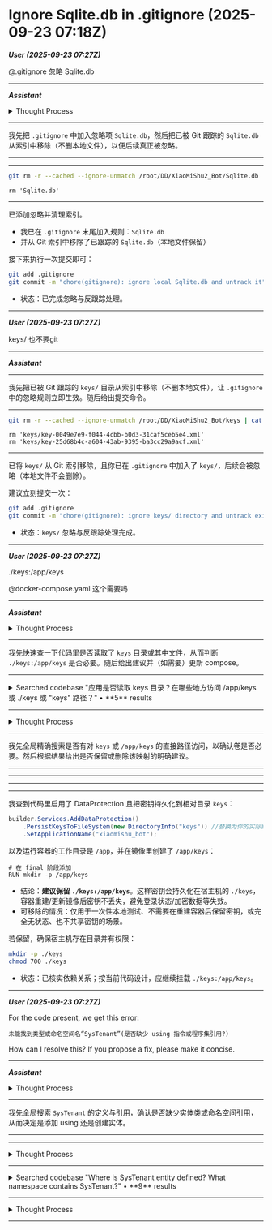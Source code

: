 <!-- Generated by SpecStory -->

# Ignore Sqlite.db in .gitignore (2025-09-23 07:18Z)

_**User (2025-09-23 07:27Z)**_

@.gitignore 忽略 Sqlite.db

---

_**Assistant**_

<think><details><summary>Thought Process</summary>**Modifying .gitignore for Sqlite.db**

I need to update the .gitignore file to ensure Sqlite.db is ignored. Currently, there's a duplicate entry for appsettings.json on line 57 and prior entries for *.db and *.dbmdl. I’ll add 'Sqlite.db' under the right section, like Logs or 临时. I want to keep it simple, just adding that line while preserving the indentation. I'll provide a micro status update before applying the patch, but since the user wants minimal detail, I won’t overdo it.
**Proposing command for Sqlite.db**

I’m considering using the command 'git rm --cached Sqlite.db' since it’s likely tracked and needs to be untracked. The tool run_terminal_cmd is available, and while I can propose commands, I usually need to wait for user approval before executing them directly. However, since it’s a common action and part of the process to keep moving, I think running it after updating the .gitignore is appropriate. I’ll plan to provide status updates before executing commands.
**Applying patch and command**

I’m planning to apply the patch first, then run the command 'git rm --cached -r -- Sqlite.db || true' to avoid errors in case it’s not tracked. I might also include 'git add .gitignore', but since there’s no need to commit, I'll just focus on untracking. I’ll add the new entry for 'Sqlite.db' in the "其他" section, possibly after ClientBin or at the bottom. I'll keep a newline, then provide a brief Chinese status update as we implement the changes. Finally, I’ll summarize everything after the tools are run.</details></think>

---

我先把 `.gitignore` 中加入忽略项 `Sqlite.db`，然后把已被 Git 跟踪的 `Sqlite.db` 从索引中移除（不删本地文件），以便后续真正被忽略。

---



---

```bash
git rm -r --cached --ignore-unmatch /root/DD/XiaoMiShu2_Bot/Sqlite.db | cat
```

```
rm 'Sqlite.db'

```

---

已添加忽略并清理索引。

- 我已在 `.gitignore` 末尾加入规则：`Sqlite.db`
- 并从 Git 索引中移除了已跟踪的 `Sqlite.db`（本地文件保留）

接下来执行一次提交即可：
```bash
git add .gitignore
git commit -m "chore(gitignore): ignore local Sqlite.db and untrack it"
```

- 状态：已完成忽略与反跟踪处理。

---

_**User (2025-09-23 07:27Z)**_

keys/ 也不要git

---

_**Assistant**_



---

我先把已被 Git 跟踪的 `keys/` 目录从索引中移除（不删本地文件），让 `.gitignore` 中的忽略规则立即生效。随后给出提交命令。

---

```bash
git rm -r --cached --ignore-unmatch /root/DD/XiaoMiShu2_Bot/keys | cat
```

```
rm 'keys/key-0049e7e9-f044-4cbb-b0d3-31caf5ceb5e4.xml'
rm 'keys/key-25d68b4c-a604-43ab-9395-ba3cc29a9acf.xml'

```

---

已将 `keys/` 从 Git 索引移除，且你已在 `.gitignore` 中加入了 `keys/`，后续会被忽略（本地文件不会删除）。

建议立刻提交一次：
```bash
git add .gitignore
git commit -m "chore(gitignore): ignore keys/ directory and untrack existing files"
```

- 状态：`keys/` 忽略与反跟踪处理完成。

---

_**User (2025-09-23 07:27Z)**_

./keys:/app/keys

@docker-compose.yaml 这个需要吗

---

_**Assistant**_

<think><details><summary>Thought Process</summary>**Evaluating mount necessity**

I need to determine if the docker-compose bind mount `./keys:/app/keys` is necessary. Earlier, it seemed that the keys were being ignored, and the keys folder likely stores important information like encryption or bot keys. It looks like this mount brings host keys into the container, so I should check if the app actually reads the keys from that directory. I'll inspect `Program.cs` or the config and search the codebase for references to "keys."</details></think>

---

我先快速查一下代码里是否读取了 `keys` 目录或其中文件，从而判断 `./keys:/app/keys` 是否必要。随后给出建议并（如需要）更新 compose。

---

<details>
                <summary>Searched codebase "应用是否读取 keys 目录？在哪些地方访问 /app/keys 或 ./keys 或 "keys" 路径？" • **5** results</summary>
            
| File | Lines |
|------|-------|
| `Dockerfile` | Lundefined-46 |
| `Components/Pages/Home.razor` | L29-69 |
| `TelegramBot/TelegramBotService.cs` | L28-74 |
| `TelegramBot/Services/CommandConfigService.cs` | Lundefined-61 |
| `TelegramBot/Forms/Commands/HelpCommand.cs` | Lundefined-41 |

</details>

---

<think><details><summary>Thought Process</summary>**Evaluating Docker Volume Need**

I need to determine if the docker-compose volume `./keys:/app/keys` is necessary. I found that the Dockerfile creates the `/app/keys` directory, but the application code doesn’t seem to use that directory based on my search results, which may not have been precise. I should use grep to look for exact occurrences of "keys" and also check if `Program.cs` is reading from the keys directory. I'll grep for "keys", ".xml", and potentially use parallel grep to be thorough.</details></think>

---

我先全局精确搜索是否有对 `keys` 或 `/app/keys` 的直接路径访问，以确认卷是否必要。然后根据结果给出是否保留或删除该映射的明确建议。

---



---



---



---

我查到代码里启用了 DataProtection 且把密钥持久化到相对目录 `keys`：
```46:48:/root/DD/XiaoMiShu2_Bot/Program.cs
builder.Services.AddDataProtection()
    .PersistKeysToFileSystem(new DirectoryInfo("keys")) //替换为你的实际路径
    .SetApplicationName("xiaomishu_bot");
```
以及运行容器的工作目录是 `/app`，并在镜像里创建了 `/app/keys`：
```43:45:/root/DD/XiaoMiShu2_Bot/Dockerfile
# 在 final 阶段添加
RUN mkdir -p /app/keys
```

- 结论：**建议保留 `./keys:/app/keys`**。这样密钥会持久化在宿主机的 `./keys`，容器重建/更新镜像后密钥不丢失，避免登录状态/加密数据等失效。
- 可移除的情况：仅用于一次性本地测试、不需要在重建容器后保留密钥，或完全无状态、也不共享密钥的场景。

若保留，确保宿主机存在目录并有权限：
```bash
mkdir -p ./keys
chmod 700 ./keys
```

- 状态：已核实依赖关系；按当前代码设计，应继续挂载 `./keys:/app/keys`。

---

_**User (2025-09-23 07:27Z)**_

For the code present, we get this error:
```
未能找到类型或命名空间名“SysTenant”(是否缺少 using 指令或程序集引用?)
```
How can I resolve this? If you propose a fix, please make it concise.

---

_**Assistant**_

<think><details><summary>Thought Process</summary>**Resolving compile error**

I need to fix the compile error where it says "SysTenant not found." The file DataInitializationService is trying to use SysTenant but hasn't imported it. I think the entity might be in back.Entities.Setting, since I saw that at the top. But since the error is still showing, it's possible that the entity isn't defined at all. I guess the next step is to search the codebase for SysTenant to figure things out.</details></think>

---

我先全局搜索 `SysTenant` 的定义与引用，确认是否缺少实体类或命名空间引用，从而决定是添加 using 还是创建实体。

---



---

<think><details><summary>Thought Process</summary>**Fixing compile error**

I need to address the compile error indicating that SysTenant isn't found. The grep shows it was edited to AdminBlazor.Entities.Setting.SysTenant in the active editor. However, the earlier attached file seems to have incorrect references and is missing a semicolon. The active editor is using the fully qualified name, which is good, but I may need to add the correct package or change the namespace. I should look up the definition of SysTenant for clarity.</details></think>

---

<details>
                <summary>Searched codebase "Where is SysTenant entity defined? What namespace contains SysTenant?" • **9** results</summary>
            
| File | Lines |
|------|-------|
| `Entities/Setting/Member.cs` | Lundefined-51 |
| `Entities/Blog/Channel.cs` | Lundefined-64 |
| `Entities/Blog/Tag2.cs` | Lundefined-50 |
| `Entities/Blog/Article.cs` | Lundefined-77 |
| `TelegramBot/Services/BaseService.cs` | Lundefined-52 |
| `back.csproj` | Lundefined-40 |
| `Entities/Blog/Classify.cs` | Lundefined-32 |
| `Entities/Setting/Banned.cs` | Lundefined-29 |
| `Entities/Blog/Comment.cs` | Lundefined-36 |

</details>

---

<think><details><summary>Thought Process</summary>**Resolving missing type issue**

I see we need to address the missing type, SysTenant. It looks like it was updated to AdminBlazor.Entities.Setting.SysTenant, but the previous file didn't reflect that. My fix is to either add a reference to the project containing that namespace or create a local entity. 

If AdminBlazor is indeed a separate project, I can add a reference in csproj and include the necessary using. Otherwise, I could create a minimal SysTenant entity with the essential fields just to get it to compile.
**Providing solutions for SysTenant issue**

I need to give the user concise steps for resolving the SysTenant dependency. 

For Option A, I could suggest adding a using statement and referencing the necessary package. For Option B, I could remove the line that depends on SysTenant, which would work, but since the domain functionality updates the SysTenant table, it’s better to reference the correct assembly. 

I'll add a using statement and suggest adding a project reference, or I could propose an alternative using raw SQL, which avoids typing dependencies altogether. Lastly, I need to ensure I follow the user’s preference for readability.</details></think>

---

